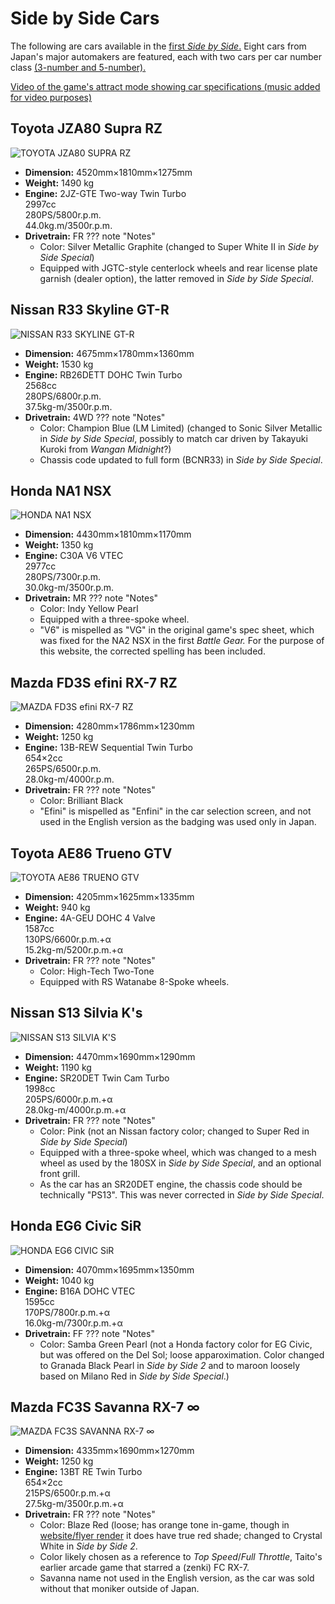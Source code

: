 # Side by Side Cars

The following are cars available in the [first *Side by Side*.](../sidebs/sbs1.md) Eight cars from Japan's major automakers are featured, each with two cars per car number class [(3-number and 5-number).](https://en.wikipedia.org/wiki/Vehicle_size_class#Japan)

[Video of the game's attract mode showing car specifications (music added for video purposes)](https://www.youtube.com/watch?v=cmusY-KHMt8)

## Toyota JZA80 Supra RZ
![TOYOTA JZA80 SUPRA RZ](/images/cars/sbs1/sidebs_jza80.png)

* **Dimension:** 4520mm×1810mm×1275mm
* **Weight:** 1490 kg
* **Engine:** 2JZ-GTE Two-way Twin Turbo
   <br>2997cc
   <br>280PS/5800r.p.m.
   <br>44.0kg.m/3500r.p.m.
* **Drivetrain:** FR
??? note "Notes"
    * Color: Silver Metallic Graphite (changed to Super White II in *Side by Side Special*)
    * Equipped with JGTC-style centerlock wheels and rear license plate garnish (dealer option), the latter removed in *Side by Side Special*.
 
## Nissan R33 Skyline GT-R
![NISSAN R33 SKYLINE GT-R](/images/cars/sbs1/sidebs_bcnr33.png)

* **Dimension:** 4675mm×1780mm×1360mm
* **Weight:** 1530 kg
* **Engine:** RB26DETT DOHC Twin Turbo
    <br>2568cc
    <br>280PS/6800r.p.m.
    <br>37.5kg-m/3500r.p.m.
* **Drivetrain:** 4WD
??? note "Notes"
    * Color: Champion Blue (LM Limited) (changed to Sonic Silver Metallic in *Side by Side Special*, possibly to match car driven by Takayuki Kuroki from *Wangan Midnight*?)
    * Chassis code updated to full form (BCNR33) in *Side by Side Special*. 

## Honda NA1 NSX
![HONDA NA1 NSX](/images/cars/sbs1/sidebs_na1.png)

* **Dimension:** 4430mm×1810mm×1170mm
* **Weight:** 1350 kg
* **Engine:** C30A V6 VTEC
    <br>2977cc
    <br>280PS/7300r.p.m.
    <br>30.0kg-m/3500r.p.m.
* **Drivetrain:** MR
??? note "Notes"
    * Color: Indy Yellow Pearl
    * Equipped with a three-spoke wheel.
    * "V6" is mispelled as "VG" in the original game's spec sheet, which was fixed for the NA2 NSX in the first *Battle Gear.* For the purpose of this website, the corrected spelling has been included.
 
## Mazda FD3S efini RX-7 RZ
![MAZDA FD3S efini RX-7 RZ](/images/cars/sbs1/sidebs_fd3s.png)

* **Dimension:** 4280mm×1786mm×1230mm
* **Weight:** 1250 kg
* **Engine:** 13B-REW Sequential Twin Turbo
    <br>654×2cc
    <br>265PS/6500r.p.m.
    <br>28.0kg-m/4000r.p.m.
* **Drivetrain:** FR
??? note "Notes"
    * Color: Brilliant Black
    * "Efini" is mispelled as "Enfini" in the car selection screen, and not used in the English version as the badging was used only in Japan.

## Toyota AE86 Trueno GTV
![TOYOTA AE86 TRUENO GTV](/images/cars/sbs1/sidebs_ae86t.png)

* **Dimension:** 4205mm×1625mm×1335mm
* **Weight:** 940 kg
* **Engine:** 4A-GEU DOHC 4 Valve
    <br>1587cc
    <br>130PS/6600r.p.m.+α
    <br>15.2kg-m/5200r.p.m.+α
* **Drivetrain:** FR
??? note "Notes"
    * Color: High-Tech Two-Tone
    * Equipped with RS Watanabe 8-Spoke wheels.

## Nissan S13 Silvia K's
![NISSAN S13 SILVIA K'S](/images/cars/sbs1/sidebs_s13.png)

* **Dimension:** 4470mm×1690mm×1290mm
* **Weight:** 1190 kg
* **Engine:** SR20DET Twin Cam Turbo
    <br>1998cc
    <br>205PS/6000r.p.m.+α
    <br>28.0kg-m/4000r.p.m.+α
* **Drivetrain:** FR
??? note "Notes"
    * Color: Pink (not an Nissan factory color; changed to Super Red in *Side by Side Special*)
    * Equipped with a three-spoke wheel, which was changed to a mesh wheel as used by the 180SX in *Side by Side Special*, and an optional front grill.
    * As the car has an SR20DET engine, the chassis code should be technically "PS13". This was never corrected in *Side by Side Special*.

## Honda EG6 Civic SiR
![HONDA EG6 CIVIC SiR](/images/cars/sbs1/sidebs_eg6.png)

* **Dimension:** 4070mm×1695mm×1350mm
* **Weight:** 1040 kg
* **Engine:** B16A DOHC VTEC
    <br>1595cc
    <br>170PS/7800r.p.m.+α
    <br>16.0kg-m/7300r.p.m.+α
* **Drivetrain:** FF
??? note "Notes"
    * Color: Samba Green Pearl (not a Honda factory color for EG Civic, but was offered on the Del Sol; loose apparoximation. Color changed to Granada Black Pearl in *Side by Side 2* and to maroon loosely based on Milano Red in *Side by Side Special*.)

## Mazda FC3S Savanna RX-7 ∞
![MAZDA FC3S SAVANNA RX-7 ∞](/images/cars/sbs1/sidebs_fc3s.png)

* **Dimension:** 4335mm×1690mm×1270mm
* **Weight:** 1250 kg
* **Engine:** 13BT RE Twin Turbo
    <br>654×2cc
    <br>215PS/6500r.p.m.+α
    <br>27.5kg-m/3500r.p.m.+α
* **Drivetrain:** FR
??? note "Notes"
    * Color: Blaze Red (loose; has orange tone in-game, though in [website/flyer render](https://web.archive.org/web/19970516140013im_/http://www.taito.co.jp/gm/FC_TES.gif) it does have true red shade; changed to Crystal White in *Side by Side 2*.
    * Color likely chosen as a reference to *Top Speed*/*Full Throttle*, Taito's earlier arcade game that starred a (zenki) FC RX-7.  
    * Savanna name not used in the English version, as the car was sold without that moniker outside of Japan. 
